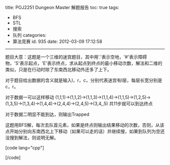 title: POJ2251 Dungeon Master 解题报告
toc: true
tags:
  - BFS
  - STL
  - 搜索
  - 队列
categories:
  - 算法竞赛
id: 935
date: 2012-03-09 17:12:58
---

题目大意：这题是一个三维的迷宫题目，其中用'.'表示空地，'#'表示障碍物，'S'表示起点，'E'表示终点，求从起点到终点的最小移动次数，解法和二维的类似，只是在行动时除了东南西北移动外还多了上下。

对于题目给出数据的含义就是输入l，r，c，分别代表迷宫有l层，每层长宽分别是c，r。

对于数据一可以这样移动
(1,1,1)->(1,1,2)->(1,1,3)->(1,1,4)->(1,1,5)->(1,2,5)->(1,3,5)->(1,3,4)->(1,4,4)->(2,4,4)->(2,4,5)->(3,4,,5)
共11步就可以到达终点 

对于数据二明显不能到达，则输出Trapped

这题用BFS解，每次去队首元素，如果是终点则输出结果移动的次数，否则，从该点开始分别向东南西北上下移动（如果可以走的话）并继续搜，如果到队列为空还没搜到解法，则说明无解。

[code lang="cpp"]
 
[/code]